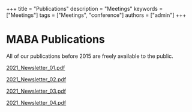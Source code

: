 +++
title = "Publications"
description = "Meetings"
keywords = ["Meetings"]
tags = ["Meetings", "conference"]
authors = ["admin"]
+++

# MABA Publications

All of our publications before 2015 are freely available to the public. 

[2021_Newsletter_01.pdf](somelink)

[2021_Newsletter_02.pdf](somelink)

[2021_Newsletter_03.pdf](somelink)

[2021_Newsletter_04.pdf](somelink)
